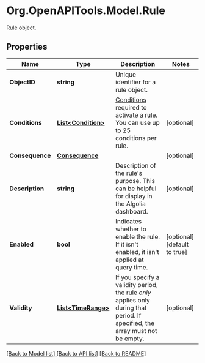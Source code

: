 # Org.OpenAPITools.Model.Rule
Rule object.

## Properties

Name | Type | Description | Notes
------------ | ------------- | ------------- | -------------
**ObjectID** | **string** | Unique identifier for a rule object. | 
**Conditions** | [**List&lt;Condition&gt;**](Condition.md) | [Conditions](https://www.algolia.com/doc/guides/managing-results/rules/rules-overview/#conditions) required to activate a rule. You can use up to 25 conditions per rule.  | [optional] 
**Consequence** | [**Consequence**](Consequence.md) |  | [optional] 
**Description** | **string** | Description of the rule&#39;s purpose. This can be helpful for display in the Algolia dashboard. | [optional] 
**Enabled** | **bool** | Indicates whether to enable the rule. If it isn&#39;t enabled, it isn&#39;t applied at query time. | [optional] [default to true]
**Validity** | [**List&lt;TimeRange&gt;**](TimeRange.md) | If you specify a validity period, the rule _only_ applies only during that period. If specified, the array must not be empty. | [optional] 

[[Back to Model list]](../README.md#documentation-for-models) [[Back to API list]](../README.md#documentation-for-api-endpoints) [[Back to README]](../README.md)

